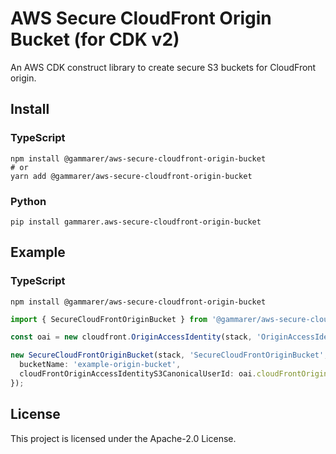 # AWS Secure CloudFront Origin Bucket (for CDK v2)

An AWS CDK construct library to create secure S3 buckets for CloudFront origin. 

## Install

### TypeScript

```shell
npm install @gammarer/aws-secure-cloudfront-origin-bucket
# or
yarn add @gammarer/aws-secure-cloudfront-origin-bucket
```

### Python

```shell
pip install gammarer.aws-secure-cloudfront-origin-bucket
```

## Example

### TypeScript

```shell
npm install @gammarer/aws-secure-cloudfront-origin-bucket
```

```typescript
import { SecureCloudFrontOriginBucket } from '@gammarer/aws-secure-cloudfront-origin-bucket';

const oai = new cloudfront.OriginAccessIdentity(stack, 'OriginAccessIdentity');

new SecureCloudFrontOriginBucket(stack, 'SecureCloudFrontOriginBucket', {
  bucketName: 'example-origin-bucket',
  cloudFrontOriginAccessIdentityS3CanonicalUserId: oai.cloudFrontOriginAccessIdentityS3CanonicalUserId,
});

```

## License

This project is licensed under the Apache-2.0 License.